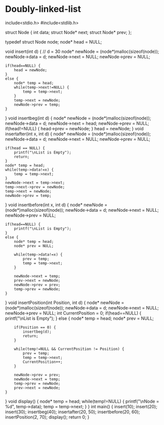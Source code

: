 # Doubly-linked-list
include<stdio.h>
#include<stdlib.h>

struct Node {
    int data;
    struct Node* next;
    struct Node* prev;
};

typedef struct Node node;
node* head = NULL;

void insert(int d) { // d = 30
    node* newNode = (node*)malloc(sizeof(node));
    newNode->data = d;
    newNode->next = NULL;
    newNode->prev = NULL;
    
    if(head==NULL) {
        head = newNode;
    }
    else {
        node* temp = head;
        while(temp->next!=NULL) {
            temp = temp->next;
        }
        temp->next = newNode;
        newNode->prev = temp;
    }
}
void insertbeg(int d) {
    node* newNode = (node*)malloc(sizeof(node));
    newNode->data = d;
    newNode->next = head;
    newNode->prev = NULL;
    if(head!=NULL) {
        head->prev = newNode;
    }
    head = newNode;
}
void insertafter(int x, int d) {
    node* newNode = (node*)malloc(sizeof(node));
    newNode->data = d;
    newNode->next = NULL;
    newNode->prev = NULL;
    
    if(head == NULL) {
        printf("\nList is Empty");
        return;
    }
    node* temp = head;
    while(temp->data!=x) {
        temp = temp->next;
    }
    newNode->next = temp->next;
    temp->next->prev = newNode;
    temp->next = newNode;
    newNode->prev = temp;
}
void insertbefore(int x, int d) {
    node* newNode = (node*)malloc(sizeof(node));
    newNode->data = d;
    newNode->next = NULL;
    newNode->prev = NULL;
    
    if(head==NULL) {
        printf("\nList is Empty");
    }
    else {
        node* temp = head;
        node* prev = NULL;
        
        while(temp->data!=x) {
            prev = temp;
            temp = temp->next;
        }
        
        newNode->next = temp;
        prev->next = newNode;
        newNode->prev = prev;
        temp->prev = newNode;
    }
}
void insertPosition(int Position, int d) {
    node* newNode = (node*)malloc(sizeof(node));
    newNode->data = d;
    newNode->next = NULL;
    newNode->prev = NULL;
    int CurrentPosition = 0;
    if(head==NULL) {
        printf("\nList is Empty");
    }
    else {
        node* temp = head;
        node* prev = NULL;
        
        if(Position == 0) {
            insertbeg(d);
            return;
        }
        
        while(temp!=NULL && CurrentPosition != Position) {
            prev = temp;
            temp = temp->next;
            CurrentPosition++;
        }
        
        newNode->prev = prev;
        newNode->next = temp;
        temp->prev = newNode;
        prev->next = newNode;
    }
}
void display() {
    node* temp = head;
    while(temp!=NULL) {
        printf("\nNode = %d", temp->data);
        temp = temp->next;
    }
}
int main() {
    insert(10);
    insert(20);
    insert(30);
    insertbeg(40);
    insertafter(20, 50);
    insertbefore(20, 60);
    insertPosition(2, 70);
    display();
    return 0;
}

